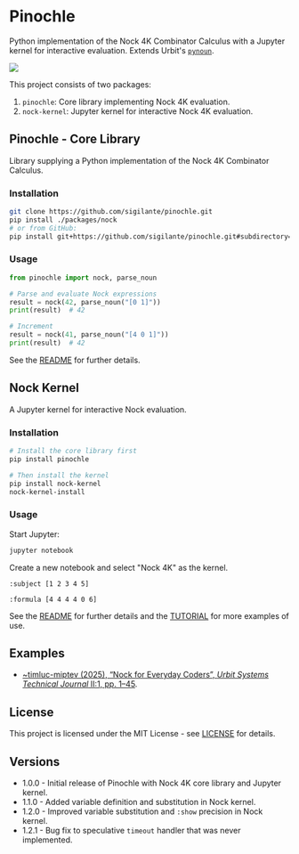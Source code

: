 # Pinochle

Python implementation of the Nock 4K Combinator Calculus with a Jupyter kernel for interactive evaluation.  Extends Urbit's [`pynoun`](https://github.com/urbit/tools/blob/master/pkg/pynoun/noun.py).

![](https://d7hftxdivxxvm.cloudfront.net/?height=675&quality=80&resize_to=fill&src=https%3A%2F%2Fartsy-media-uploads.s3.amazonaws.com%2FB3-xVAQfM3480N-sdByhCA%252Fcustom-Custom_Size___A_Friend_in_Need_1903_C.M.Coolidge.jpg&width=1200)

This project consists of two packages:

1. `pinochle`: Core library implementing Nock 4K evaluation.
2. `nock-kernel`: Jupyter kernel for interactive Nock 4K evaluation.

## Pinochle - Core Library

Library supplying a Python implementation of the Nock 4K Combinator Calculus.

### Installation

```bash
git clone https://github.com/sigilante/pinochle.git
pip install ./packages/nock
# or from GitHub:
pip install git+https://github.com/sigilante/pinochle.git#subdirectory=packages/pinochle
```

### Usage

```python
from pinochle import nock, parse_noun

# Parse and evaluate Nock expressions
result = nock(42, parse_noun("[0 1]"))
print(result)  # 42

# Increment
result = nock(41, parse_noun("[4 0 1]"))
print(result)  # 42
```

See the [README](packages/pinochle/README.md) for further details.

## Nock Kernel

A Jupyter kernel for interactive Nock evaluation.

### Installation

```bash
# Install the core library first
pip install pinochle

# Then install the kernel
pip install nock-kernel
nock-kernel-install
```

### Usage

Start Jupyter:

```bash
jupyter notebook
```

Create a new notebook and select "Nock 4K" as the kernel.

```
:subject [1 2 3 4 5]
```

```
:formula [4 4 4 4 0 6]
```

See the [README](packages/nock_kernel/README.md) for further details and the [TUTORIAL](packages/nock_kernel/TUTORIAL.ipynb) for more examples of use.

## Examples

* [~timluc-miptev (2025), “Nock for Everyday Coders”, _Urbit Systems Technical Journal_ II:1, pp. 1–45](https://mybinder.org/v2/gh/Urbit-Systems-Technical-Journal/nocksite/master?urlpath=[…]content/examples/timluc-miptev--nock-for-everyday-coders.ipynb).

## License

This project is licensed under the MIT License - see [LICENSE](./LICENSE) for details.

## Versions

- 1.0.0 - Initial release of Pinochle with Nock 4K core library and Jupyter kernel.
- 1.1.0 - Added variable definition and substitution in Nock kernel.
- 1.2.0 - Improved variable substitution and `:show` precision in Nock kernel.
- 1.2.1 - Bug fix to speculative `timeout` handler that was never implemented.
